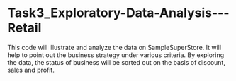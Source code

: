 # Task3_Exploratory-Data-Analysis---Retail
This code will illustrate and analyze the data on SampleSuperStore. It will help to point out the business strategy under various criteria. By exploring the data, the status of business will be sorted out on the basis of discount, sales and profit. 

